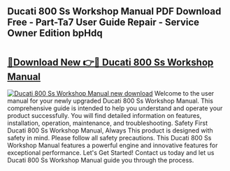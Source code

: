 ## Ducati 800 Ss Workshop Manual PDF Download Free - Part-Ta7 User Guide Repair - Service Owner Edition bpHdq

# <h2><a href="http://bc77648.oget.top/?id=Ducati+800+Ss+Workshop+Manual">🔗Download New 👉🔴 Ducati 800 Ss Workshop Manual</a></h2>

[![Ducati 800 Ss Workshop Manual new download](https://i.imgur.com/5g1atiW.png)](http://bc77648.oget.top/?id=Ducati+800+Ss+Workshop+Manual)
Welcome to the user manual for your newly upgraded Ducati 800 Ss Workshop Manual. This comprehensive guide is intended to help you understand and operate your product successfully. You will find detailed information on features, installation, operation, maintenance, and troubleshooting. Safety First Ducati 800 Ss Workshop Manual, Always This product is designed with safety in mind. Please follow all safety precautions. This Ducati 800 Ss Workshop Manual features a powerful engine and innovative features for exceptional performance. Let's Get Started! Contact us today and let us Ducati 800 Ss Workshop Manual guide you through the process.
